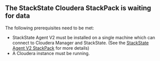 ## The StackState Cloudera StackPack is waiting for data

The following prerequisites need to be met:

* StackState Agent V2 must be installed on a single machine which can connect to Cloudera Manager and StackState. (See the [StackState Agent V2 StackPack](/#/stackpacks/stackstate-agent-v2/) for more details)
* A Cloudera instance must be running.

